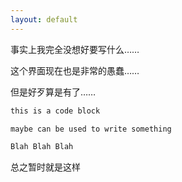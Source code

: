 ```yaml
---
layout: default
---
```


事实上我完全没想好要写什么……

这个界面现在也是非常的愚蠢……

但是好歹算是有了……

```markdown
this is a code block

maybe can be used to write something

Blah Blah Blah
```

总之暂时就是这样
